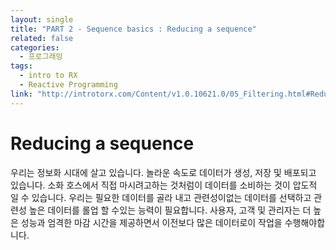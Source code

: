 ```yaml
---
layout: single
title: "PART 2 - Sequence basics : Reducing a sequence"
related: false
categories: 
  - 프로그래밍
tags:
  - intro to RX
  - Reactive Programming
link: "http://introtorx.com/Content/v1.0.10621.0/05_Filtering.html#Reduction"
---
```


# Reducing a sequence
우리는 정보화 시대에 살고 있습니다. 놀라운 속도로 데이터가 생성, 저장 및 배포되고 있습니다. 소화 호스에서 직접 마시려고하는 것처럼이 데이터를 소비하는 것이 압도적 일 수 있습니다. 우리는 필요한 데이터를 골라 내고 관련성이없는 데이터를 선택하고 관련성 높은 데이터를 롤업 할 수있는 능력이 필요합니다. 사용자, 고객 및 관리자는 더 높은 성능과 엄격한 마감 시간을 제공하면서 이전보다 많은 데이터로이 작업을 수행해야합니다.
